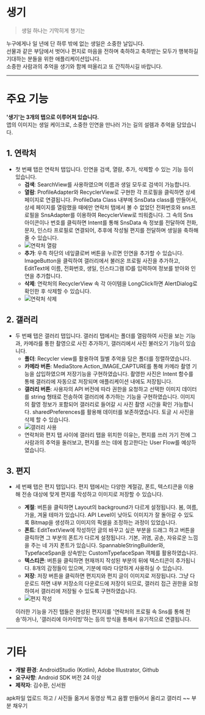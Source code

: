 # **생기**
> 생일 하나는 기막히게 챙기는

누구에게나 일 년에 단 하루 밖에 없는 생일은 소중한 날입니다.  
선물과 같은 부담에서 벗어나 편지로 마음을 전하며
축하하고 축하받는 모두가 행복하길 기대하는 분들을 위한 애플리케이션입니다.  
소중한 사람과의 추억을 생기와 함께 떠올리고 또 간직하시길 바랍니다.

---

# 주요 기능
**'생기'는 3개의 탭으로 이루어져 있습니다.**  
앱의 이미지는 생일 케이크로, 소중한 인연을 만나러 가는 길의 설렘과 추억을 담았습니다.

## 1. 연락처
- 첫 번째 탭은 연락처 탭입니다. 인연을 검색, 열람, 추가, 삭제할 수 있는 기능 등이 있습니다.
  - **검색**: SearchView를 사용하였으며 이름과 생일 모두로 검색이 가능합니다.
  - **열람**: ProfileAdapter와 RecyclerView로 구현한 각 프로필을 클릭하면 상세 페이지로 연결됩니다. ProfileData Class 내부에 SnsData class를 만들어서, 상세 페이지를 열람했을 때에만 연락처 탭에서 볼 수 없었던 전화번호와 sns프로필을 SnsAdapter를 이용하여 RecyclerView로 띄워줍니다. 그 속의 Sns 아이콘이나 번호를 클릭하면 Intent를 통해 SnsData 속 정보를 전달하여 전화, 문자, 인스타 프로필로 연결되어, 추후에 작성될 편지를 전달하며 생일을 축하해줄 수 있습니다.
  - ![연락처 열람](링크)
  - **추가**: 우측 하단의 네잎클로버 버튼을 누르면 인연을 추가할 수 있습니다. ImageButton을 클릭하여 갤러리에서 불러온 프로필 사진을 추가하고, EditText에 이름, 전화번호, 생일, 인스타그램 ID를 입력하여 정보를 받아와 인연을 추가합니다.
  - **삭제**: 연락처의 RecyclerView 속 각 아이템을 LongClick하면 AlertDialog로 확인한 후 삭제할 수 있습니다.
  - ![연락처 삭제](링크)

## 2. 갤러리
- 두 번째 탭은 갤러리 탭입니다. 갤러리 탭에서는 폴더를 열람하여 사진을 보는 기능과, 카메라를 통한 촬영으로 사진 추가하기, 갤러리에서 사진 불러오기 기능이 있습니다.
  - **폴더**: Recycler view를 활용하여 월별 추억을 담은 폴더를 정렬하였습니다.
  - **카메라 버튼**: MediaStore.Action_IMAGE_CAPTURE를 통해 카메라 촬영 기능을 삽입하였으며 저장기능을 구현하였습니다. 촬영한 사진은 Intent 함수를 통해 갤러리에 자동으로 저장되며 애플리케이션 내에도 저장됩니다.
  - **갤러리 버튼**: 사용자의 API 버전에 따라 권한을 요청하고 선택한 이미지 데이터를 string 형태로 전송하여 갤러리에 추가하는 기능을 구현하였습니다. 이미지의 촬영 정보가 포함되어 갤러리로 들어갈 시 사진 촬영 시간을 확인 가능합니다. sharedPreferences를 활용해 데이터를 보존하였습니다. 토글 시 사진을 삭제 할 수 있습니다.
  - ![갤러리 사용](링크)
  - 연락처와 편지 탭 사이에 갤러리 탭을 위치한 이유는, 편지를 쓰러 가기 전에 그 사람과의 추억을 둘러보고, 편지를 쓰는 데에 참고한다는 User Flow를 예상하였습니다.

## 3. 편지
- 세 번째 탭은 편지 탭입니다. 편지 탭에서는 다양한 계절감, 폰트, 텍스티콘을 이용해 전송 대상에 맞게 편지를 작성하고 이미지로 저장할 수 있습니다.
  - **계절**: 버튼을 클릭하면 Layout의 background가 다르게 설정됩니다. 봄, 여름, 가을, 겨울 테마가 있습니다. API Level이 낮아도 이미지가 잘 돌아갈 수 있도록 Bitmap을 생성하고 이미지의 픽셀을 조정하는 과정이 있었습니다.
  - **폰트**: EditTextView에 작성하던 글의 바꾸고 싶은 부분을 드래그 하고 버튼을 클릭하면 그 부분의 폰트가 다르게 설정됩니다. 기본, 귀염, 공손, 자유로운 느낌을 주는 네 가지 폰트가 있습니다. SpannableStringBuilder와, TypefaceSpan을 상속받는 CustomTypefaceSpan 객체를 활용하였습니다.
  - **텍스티콘**: 버튼을 클릭하면 현재까지 작성된 부분의 뒤에 텍스티콘이 추가됩니다. 8개의 감정들이 있으며, 기분에 따라 다양하게 사용하실 수 있습니다.
  - **저장**: 저장 버튼을 클릭하면 편지지와 편지 글이 이미지로 저장됩니다. 그냥 다운로드 하면 내부 저장소의 다운로드에 저장이 되므로, 갤러리 접근 권한을 요청하여서 갤러리에 저장될 수 있도록 구현하였습니다.
  - ![편지 작성](링크)

  이러한 기능을 가진 탭들은 완성된 편지지를 '연락처의 프로필 속 Sns를 통해 전송'하거나, '갤러리에 아카이빙'하는 등의 방식을 통해서 유기적으로 연결됩니다.

---

# 기타

- **개발 환경**: AndroidStudio (Kotlin), Adobe Illustrator, Github
- **요구사항**: Android SDK 버전 24 이상
- **제작자**: 김수환, 신서원


apk파일 업로드 하고 / 사진들 옮겨서 동영상 찍고 움짤 만들어서 올리고 갤러리 ~~ 부분 채우기
